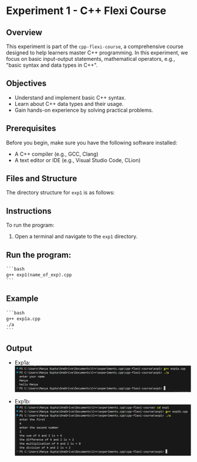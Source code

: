 # Experiment 1 - C++ Flexi Course

## Overview
 This experiment is part of the `cpp-flexi-course`, a comprehensive course designed to help learners master C++ programming. In this experiment, we focus on basic input-output statements, mathematical operators, e.g., "basic syntax and data types in C++".

## Objectives
 - Understand and implement basic C++ syntax.
 - Learn about C++ data types and their usage.
 - Gain hands-on experience by solving practical problems.

## Prerequisites
 Before you begin, make sure you have the following software installed:
 - A C++ compiler (e.g., GCC, Clang)
 - A text editor or IDE (e.g., Visual Studio Code, CLion)

## Files and Structure
 The directory structure for `exp1` is as follows:

## Instructions
 To run the program:

 1. Open a terminal and navigate to the `exp1` directory.

## Run the program:
    ```bash
    g++ exp1(name_of_exp).cpp
    ```
## Example
    ```bash 
    g++ exp1a.cpp
    ./a
    ```

## Output 
 - Exp1a:
 ![alt text](image.png)

 - Exp1b:
 ![alt text](image-1.png)

